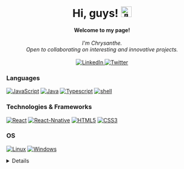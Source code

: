 <h1 align="center">Hi, guys! <img src="https://github.com/wervlad/wervlad/assets/24524555/766d336d-b87d-44ba-807c-c51de2bc6b4d" width="28px" alt="👋"></h1>

<p align="center">
    <b>Welcome to my page!</b><br><br>
    <i>
        I'm Chrysanthe.<br>
<!--         Currently learning to walk in ML/DL without falling on my bottom.<br> -->
        Open to collaborating on interesting and innovative projects.<br>
    </i><br>
    <a href="https://www.linkedin.com/in/eloi-chrysanthe-iratanga-7906bb1b7">
        <img src="https://img.shields.io/badge/LinkedIn-blue?style=flat-square&logo=linkedin" alt="LinkedIn">
    </a>
    <a href="https://twitter.com/eloi_chrysanthe">
        <img src="https://img.shields.io/badge/twitter-black?style=social&logo=twitter" alt="Twitter">
    </a>
</p>

### Languages
[![JavaScript](https://img.shields.io/badge/javascript-black?style=for-the-badge&logo=javascript)](https://github.com/chrysloi?tab=repositories&q=&type=&language=javascript)
[![Java](https://img.shields.io/badge/java-black?style=for-the-badge&logo=openjdk)](https://github.com/chrysloi)
[![Typescript](https://img.shields.io/badge/Typescript-black?style=for-the-badge&logo=typescript)](https://github.com/chrysloi)
[![shell](https://img.shields.io/badge/bash-black?style=for-the-badge&logo=gnu-bash&logoColor=white)](https://github.com/chrysloi)

### Technologies & Frameworks
<!-- [![Django](https://img.shields.io/badge/django-black?style=for-the-badge&logo=django)](https://github.com/chrysloi) -->
[![React](https://img.shields.io/badge/react-black?style=for-the-badge&logo=react)](https://github.com/chrysloi)
[![React-Nnative](https://img.shields.io/badge/react%20native-black?style=for-the-badge&logo=react)](https://github.com/chrysloi)
[![HTML5](https://img.shields.io/badge/html5-black?style=for-the-badge&logo=html5)](https://github.com/chrysloi)
[![CSS3](https://img.shields.io/badge/css3-black?style=for-the-badge&logo=css3)](https://github.com/chrysloi)
<!-- [![Docker](https://img.shields.io/badge/docker-black?style=for-the-badge&logo=docker)](https://hub.docker.com/u/wervlad) -->

### OS
[![Linux](https://img.shields.io/badge/linux-black?style=for-the-badge&logo=Linux)](https://github.com/chrysloi)
[![Windows](https://img.shields.io/badge/Windows-black?style=for-the-badge&logo=Windows)](https://github.com/chrysloi)

<details>
<p align="center">
  <a href="https://github.com/chrysloi">
    <img src="http://github-profile-summary-cards.vercel.app/api/cards/profile-details?username=chrysloi&theme=transparent" />
  </a>
  <a href="https://github.com/chrysloi">
    <img src="https://github-readme-streak-stats.herokuapp.com/?user=chrysloi&hide_border=true&card_width=338&theme=transparent" />
  </a>
  <a href="https://github.com/chrysloi">
    <img src="http://github-profile-summary-cards.vercel.app/api/cards/stats?username=chrysloi&theme=transparent" />
  </a>
  <a href="https://github.com/chrysloi">
    <img src="https://github-readme-stats.vercel.app/api/top-langs/?username=chrysloi&layout=default&card_width=699&hide_border=true&theme=transparent" />
  </a>
</p>
</details>

<!-- <p align="center">
  <a href="https://github.com/chrysloi">
    <img src="https://komarev.com/ghpvc/?username=chrysloi&color=blue&style=flat)" />
  </a>
</p> -->
<!--

- 🔭 I’m currently working on ...
- 🌱 I’m currently learning ...
- 👯 I’m looking to collaborate on ...
- 🤔 I’m looking for help with ...
- 💬 Ask me about ...
- 📫 How to reach me: ...
- 😄 Pronouns: ...
- ⚡ Fun fact: ...
-->
